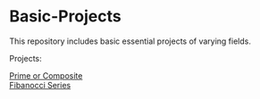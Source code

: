 # Basic-Projects
This repository includes basic essential projects of varying fields.

Projects: <br />

[Prime or Composite](https://github.com/RushikeshTote/Basic-Projects/blob/master/Prime%20or%20Composite) <br />
[Fibanocci Series](https://github.com/RushikeshTote/Basic-Projects/blob/master/Fibonacci%20Series) <br />
